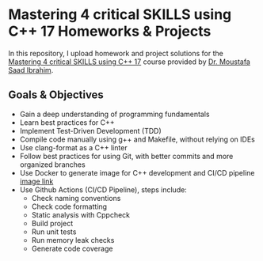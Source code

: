 # Mastering 4 critical SKILLS using C++ 17 Homeworks & Projects

In this repository, I upload homework and project solutions for the <a href="https://www.udemy.com/course/cpp-4skills/" target="_blank">Mastering 4 critical SKILLS using C++ 17</a> course provided by <a href="https://www.udemy.com/user/mostafasaadibrahim/" target="_blank">Dr. Moustafa Saad Ibrahim</a>.

## Goals & Objectives
- Gain a deep understanding of programming fundamentals
- Learn best practices for C++
- Implement Test-Driven Development (TDD)
- Compile code manually using g++ and Makefile, without relying on IDEs
- Use clang-format as a C++ linter
- Follow best practices for using Git, with better commits and more organized branches
- Use Docker to generate image for C++ development and CI/CD pipeline <a href="https://hub.docker.com/repository/docker/amrswe/cpp-utils" target="_blank">image link</a>
- Use Github Actions (CI/CD Pipeline), steps include:
    - Check naming conventions
    - Check code formatting
    - Static analysis with Cppcheck
    - Build project
    - Run unit tests
    - Run memory leak checks
    - Generate code coverage
